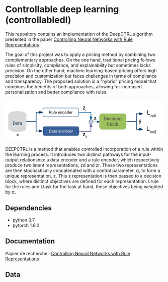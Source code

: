 
# Controllable deep learning (controllabledl)

This repository contains an implementation of the DeepCTRL algorithm presented in the paper [Controlling Neural Networks with Rule
Representations](https://arxiv.org/pdf/2106.07804)

The goal of this project was to apply a pricing method by combining two complementary approaches. On the one hand, traditional pricing follows rules of simplicity, compliance, and explainability but sometimes lacks precision. On the other hand, machine learning-based pricing offers high precision and customization but faces challenges in terms of compliance and transparency. The proposed solution is a "hybrid" pricing model that combines the benefits of both approaches, allowing for increased personalization and better compliance with rules.

![Deep Control](https://github.com/AbdellahRafik/DeepCTRL/blob/main/DeepCTRL/ressources/Deepctrl.png)

DEEPCTRL is a method that enables controlled incorporation of a rule within the learning process. It introduces two distinct pathways for the input-output relationship: a data encoder and a rule encoder, which respectively produce two latent representations, zd and zr. These two representations are then stochastically concatenated with a control parameter, α, to form a unique representation, z. This z representation is then passed to a decision block, where distinct objectives are defined for each representation: Lrule for the rules and Ltask for the task at hand, these objectives being weighted by α.



## Dependencies
- python 3.7
- pytorch 1.6.0


## Documentation

Papier de recherche : [Controlling Neural Networks with Rule
Representations
](https://arxiv.org/pdf/2106.07804)


## Data